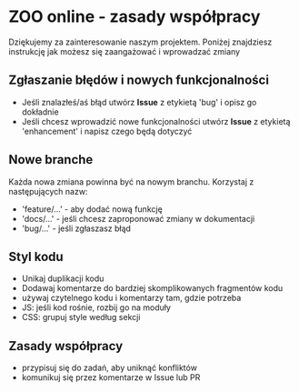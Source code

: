 # ZOO online - zasady współpracy
Dziękujemy za zainteresowanie naszym projektem. Poniżej znajdziesz instrukcję jak możesz się zaangażować i wprowadzać zmiany 

## Zgłaszanie błędów i nowych funkcjonalności 
  - Jeśli znalazłeś/aś błąd utwórz **Issue** z etykietą 'bug' i opisz go dokładnie
  - Jeśli chcesz wprowadzić nowe funkcjonalności utwórz **Issue** z etykietą 'enhancement' i napisz czego będą dotyczyć

## Nowe branche 
Każda nowa zmiana powinna być na nowym branchu. Korzystaj z następujących nazw:
- 'feature/...' - aby dodać nową funkcję
- 'docs/...' - jeśli chcesz zaproponować zmiany w dokumentacji
- 'bug/...' - jeśli zgłaszasz błąd


## Styl kodu 
- Unikaj duplikacji kodu
- Dodawaj komentarze do bardziej skomplikowanych fragmentów kodu
- używaj czytelnego kodu i komentarzy tam, gdzie potrzeba
- JS: jeśli kod rośnie, rozbij go na moduły
- CSS: grupuj style według sekcji

  
## Zasady współpracy 
- przypisuj się do zadań, aby uniknąć konfliktów
- komunikuj się przez komentarze w Issue lub PR

